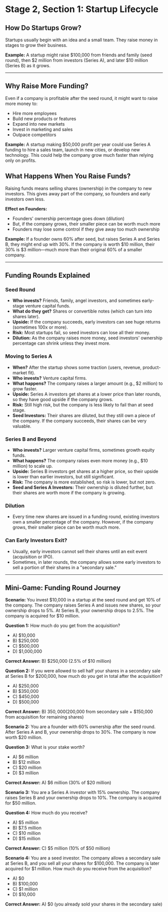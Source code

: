 # Stage 2, Section 1: Startup Lifecycle

## How Do Startups Grow?
Startups usually begin with an idea and a small team. They raise money in stages to grow their business.

**Example:**
A startup might raise $100,000 from friends and family (seed round), then $2 million from investors (Series A), and later $10 million (Series B) as it grows.

---

## Why Raise More Funding?
Even if a company is profitable after the seed round, it might want to raise more money to:
- Hire more employees
- Build new products or features
- Expand into new markets
- Invest in marketing and sales
- Outpace competitors

**Example:**
A startup making $50,000 profit per year could use Series A funding to hire a sales team, launch in new cities, or develop new technology. This could help the company grow much faster than relying only on profits.

## What Happens When You Raise Funds?
Raising funds means selling shares (ownership) in the company to new investors. This gives away part of the company, so founders and early investors own less.

**Effect on Founders:**
- Founders' ownership percentage goes down (dilution)
- But, if the company grows, their smaller piece can be worth much more
- Founders may lose some control if they give away too much ownership

**Example:**
If a founder owns 60% after seed, but raises Series A and Series B, they might end up with 30%. If the company is worth $10 million, their 30% is $3 million—much more than their original 60% of a smaller company.

---

## Funding Rounds Explained

### Seed Round
- **Who invests?** Friends, family, angel investors, and sometimes early-stage venture capital funds.
- **What do they get?** Shares or convertible notes (which can turn into shares later).
- **Upside:** If the company succeeds, early investors can see huge returns (sometimes 100x or more).
- **Risk:** Most startups fail, so seed investors can lose all their money.
- **Dilution:** As the company raises more money, seed investors' ownership percentage can shrink unless they invest more.

### Moving to Series A
- **When?** After the startup shows some traction (users, revenue, product-market fit).
- **Who invests?** Venture capital firms.
- **What happens?** The company raises a larger amount (e.g., $2 million) to grow faster.
- **Upside:** Series A investors get shares at a lower price than later rounds, so they have good upside if the company grows.
- **Risk:** Still high risk, but the company is less likely to fail than at seed stage.
- **Seed Investors:** Their shares are diluted, but they still own a piece of the company. If the company succeeds, their shares can be very valuable.

### Series B and Beyond
- **Who invests?** Larger venture capital firms, sometimes growth equity funds.
- **What happens?** The company raises even more money (e.g., $10 million) to scale up.
- **Upside:** Series B investors get shares at a higher price, so their upside is lower than earlier investors, but still significant.
- **Risk:** The company is more established, so risk is lower, but not zero.
- **Seed and Series A Investors:** Their ownership is diluted further, but their shares are worth more if the company is growing.

### Dilution
- Every time new shares are issued in a funding round, existing investors own a smaller percentage of the company. However, if the company grows, their smaller piece can be worth much more.

### Can Early Investors Exit?
- Usually, early investors cannot sell their shares until an exit event (acquisition or IPO).
- Sometimes, in later rounds, the company allows some early investors to sell a portion of their shares in a "secondary sale."

---

## Mini-Game: Funding Round Journey

**Scenario:**
You invest $10,000 in a startup at the seed round and get 10% of the company. The company raises Series A and issues new shares, so your ownership drops to 5%. At Series B, your ownership drops to 2.5%. The company is acquired for $10 million.

**Question 1:** How much do you get from the acquisition?
- A) $10,000
- B) $250,000
- C) $500,000
- D) $1,000,000

**Correct Answer:** B) $250,000 (2.5% of $10 million)

**Question 2:** If you were allowed to sell half your shares in a secondary sale at Series B for $200,000, how much do you get in total after the acquisition?
- A) $250,000
- B) $350,000
- C) $450,000
- D) $500,000

**Correct Answer:** B) $350,000 ($200,000 from secondary sale + $150,000 from acquisition for remaining shares)

**Scenario 2:**
You are a founder with 60% ownership after the seed round. After Series A and B, your ownership drops to 30%. The company is now worth $20 million.

**Question 3:** What is your stake worth?
- A) $6 million
- B) $12 million
- C) $20 million
- D) $3 million

**Correct Answer:** A) $6 million (30% of $20 million)

**Scenario 3:**
You are a Series A investor with 15% ownership. The company raises Series B and your ownership drops to 10%. The company is acquired for $50 million.

**Question 4:** How much do you receive?
- A) $5 million
- B) $7.5 million
- C) $10 million
- D) $15 million

**Correct Answer:** C) $5 million (10% of $50 million)

**Scenario 4:**
You are a seed investor. The company allows a secondary sale at Series B, and you sell all your shares for $100,000. The company is later acquired for $1 million. How much do you receive from the acquisition?
- A) $0
- B) $100,000
- C) $1 million
- D) $10,000

**Correct Answer:** A) $0 (you already sold your shares in the secondary sale)
